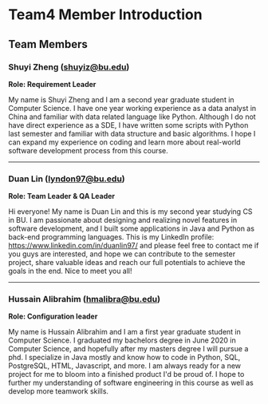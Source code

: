 # Team4 Member Introduction

## Team Members

### Shuyi Zheng (shuyiz@bu.edu)
**Role: Requirement Leader**

My name is Shuyi Zheng and I am a second year graduate student in Computer Science. I have one year working experience as a data analyst in China and familiar with data related language like Python. Although I do not have direct experience as a SDE, I have written some scripts with Python last semester and familiar with data structure and basic algorithms. I hope I can expand my experience on coding and learn more about real-world software development process  from this course.

---

### Duan Lin (lyndon97@bu.edu)

**Role: Team Leader & QA Leader**

Hi everyone! My name is Duan Lin and this is my second year studying CS in BU. I am passionate about designing and realizing novel features in software development, and I built some applications in Java and Python as back-end programming languages. This is my LinkedIn profile: https://www.linkedin.com/in/duanlin97/ and please feel free to contact me if you guys are interested, and hope we can contribute to the semester project, share valuable ideas and reach our full potentials to achieve the goals in the end. Nice to meet you all!

---

### Hussain Alibrahim (hmalibra@bu.edu)

**Role: Configuration leader**

My name is Hussain Alibrahim and I am a first year graduate student in Computer Science. I graduated my bachelors degree in June 2020 in Computer Science, and hopefully after my masters degree I will pursue a phd. I specialize in Java mostly and know how to code in Python, SQL, PostgreSQL, HTML, Javascript, and more. I am always ready for a new project for me to bloom into a finished product I'd be proud of. I hope to further my understanding of software engineering in this course as well as develop more teamwork skills.
